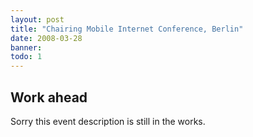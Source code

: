 ```yaml
---
layout: post
title: "Chairing Mobile Internet Conference, Berlin"
date: 2008-03-28
banner: 
todo: 1
---
```



## Work ahead

Sorry this event description is still in the works.

<!--
http://www.pavingways.com/mobile-internet-conference-in-berlin_174.html
-->
